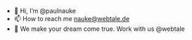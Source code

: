- 👋 Hi, I’m @paulnauke
- 📫 How to reach me nauke@webtale.de
- 🚀 We make your dream come true. Work with us @webtale
